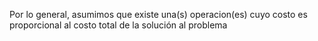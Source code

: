 Por lo general, asumimos que existe una(s) operacion(es) cuyo costo es proporcional al costo total de la solución al problema